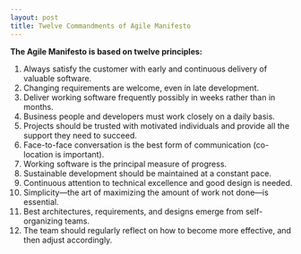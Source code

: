 ```yaml
---
layout: post
title: Twelve Commandments of Agile Manifesto 
---
```



**The Agile Manifesto is based on twelve principles:**

1. Always satisfy the customer with early and continuous delivery of valuable software.
2. Changing requirements are welcome, even in late development.
3. Deliver working software frequently possibly in weeks rather than in months.
4. Business people and developers must work closely on a daily basis.
5. Projects should be trusted with motivated individuals and provide all the support they need to succeed.
6. Face-to-face conversation is the best form of communication (co-location is important).
7. Working software is the principal measure of progress.
8. Sustainable development should be maintained at a constant pace.
9. Continuous attention to technical excellence and good design is needed.
10. Simplicity—the art of maximizing the amount of work not done—is essential.
11. Best architectures, requirements, and designs emerge from self-organizing teams.
12. The team should regularly reflect on how to become more effective, and then adjust accordingly.

